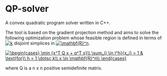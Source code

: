 # QP-solver

A convex quadratic program solver written in C++.

The tool is based on the gradient projection method and aims to solve the following optimization problem
whose feasible region is defined in terms of <a href="https://www.codecogs.com/eqnedit.php?latex=k" target="_blank"><img src="https://latex.codecogs.com/gif.latex?k" title="k" /></a> disjoint simplices in <a href="https://www.codecogs.com/eqnedit.php?latex=\mathbf{R}^n" target="_blank"><img src="https://latex.codecogs.com/gif.latex?\mathbf{R}^n" title="\mathbf{R}^n" /></a>.

<a href="https://www.codecogs.com/eqnedit.php?latex=\begin{cases}&space;\min&space;{x^T&space;Q&space;x&space;&plus;&space;q^T&space;x}\\&space;\sum_{i&space;\in&space;I^h}{x_i}&space;=&space;1&space;&&space;\text{for}\&space;h&space;=&space;1,\dotsc,k\\&space;x&space;\in&space;\mathbf{R}^n\\&space;\end{cases}" target="_blank"><img src="https://latex.codecogs.com/gif.latex?\begin{cases}&space;\min&space;{x^T&space;Q&space;x&space;&plus;&space;q^T&space;x}\\&space;\sum_{i&space;\in&space;I^h}{x_i}&space;=&space;1&space;&&space;\text{for}\&space;h&space;=&space;1,\dotsc,k\\&space;x&space;\in&space;\mathbf{R}^n\\&space;\end{cases}" title="\begin{cases} \min {x^T Q x + q^T x}\\ \sum_{i \in I^h}{x_i} = 1 & \text{for}\ h = 1,\dotsc,k\\ x \in \mathbf{R}^n\\ \end{cases}" /></a>
  
where Q is a n x n positive semidefinite matrix.
